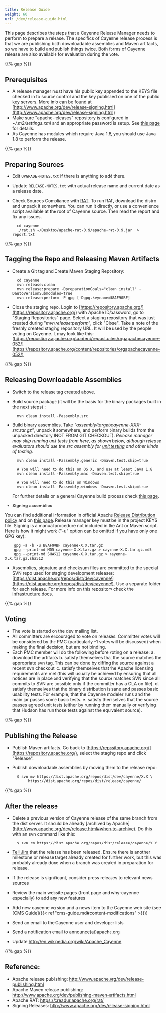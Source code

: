 ```yaml
---
title: Release Guide
weight: 60
url: /dev/release-guide.html
---
```


This page describes the steps that a Cayenne Release Manager needs to
perform to prepare a release. The specifics of Cayenne release process is
that we are publishing both downloadable assemblies and Maven artifacts, so
we have to build and publish things twice. Both forms of Cayenne release
are also available for evaluation during the vote.

{{% gap %}}

## Prerequisites

* A release manager must have his public key appended to the KEYS file
checked in to source control and the key published on one of the public key servers.
More info can be found at [http://www.apache.org/dev/release-signing.html](http://www.apache.org/dev/release-signing.html)
* Make sure "apache-releases" repository is configured in
*~/.m2/settings.xml* and an appropriate password is setup. See [this page](http://www.apache.org/dev/publishing-maven-artifacts.html)
 for details.
* As Cayenne has modules which require Java 1.8, you should use Java 1.8 to perform the release.

{{% gap %}}


## Preparing Sources

* Edit `UPGRADE-NOTES.txt` if there is anything to add there.
* Update `RELEASE-NOTES.txt` with actual release name and current date as a release date.
* Check Sources Compliance with [RAT](http://creadur.apache.org/rat/). To run RAT,
download the distro and unpack it somewhere. You can run it directly, or use a convenience script available at the root of Cayenne 
source. Then read the report and fix any issues.

        cd cayenne
        ./rat.sh ~/Desktop/apache-rat-0.9/apache-rat-0.9.jar  > report.txt

{{% gap %}}
    

## Tagging the Repo and Releasing Maven Artifacts 


* Create a Git tag and Create Maven Staging Repository:

        cd cayenne
        mvn release:clean
        mvn release:prepare -DpreparationGoals="clean install" -DautoVersionSubmodules=true
        mvn release:perform -P gpg [-Dgpg.keyname=B8AF90BF]

* Close the staging repo. Login to [https://repository.apache.org/](https://repository.apache.org/) with
Apache ID/password, go to "Staging Repositories" page. Select a staging
repository that was just created during "*mvn release:perform*", click
"Close". Take a note of the freshly created staging repository URL. It will
be used by the people voting on Cayenne. It may look like this:
[https://repository.apache.org/content/repositories/orgapachecayenne-052/](https://repository.apache.org/content/repositories/orgapachecayenne-052/) 

{{% gap %}}


## Releasing Downloadable Assemblies

* Switch to the release tag created above.

* Build source package (it will be the basis for the binary packages built
in the next steps) :

        mvn clean install -Passembly,src
    
* Build binary assemblies. Take *"assembly/target/cayenne-XXX-src.tar.gz"*, unpack it somewhere, and
perform binary builds from the unpacked directory (NOT FROM GIT CHECKOUT). _Release manager may skip 
running unit tests from here, as shown
below, although release evaluators should use the src assembly for [unit testing](running-unit-tests.html)
 and other kinds of testing._ 
    
        mvn clean install -Passembly,generic -Dmaven.test.skip=true

        # You will need to do this on OS X, and use at least Java 1.8
        mvn clean install -Passembly,mac -Dmaven.test.skip=true

        # You will need to do this on Windows
        mvn clean install -Passembly,windows -Dmaven.test.skip=true

    For further details on a general Cayenne build process check [this page](building-cayenne.html).

* Signing assemblies

You can find additional information in official Apache [Release Distribution policy](http://www.apache.org/dev/release-distribution) 
and on [this page](http://www.apache.org/dev/release-signing.html). 
Release manager key must be in the project KEYS file. Signing is a manual
procedure not included in the Ant or Maven script. Here is how it might
work ("-u" option can be omitted if you have only one GPG key):

        gpg -a -b -u B8AF90BF cayenne-X.X.tar.gz
        gpg --print-md MD5 cayenne-X.X.tar.gz > cayenne-X.X.tar.gz.md5
        gpg --print-md SHA512 cayenne-X.X.tar.gz > cayenne-X.X.tar.gz.sha512

* Assemblies, signature and checksum files are committed to the special SVN repo
  used for staging development releases: [https://dist.apache.org/repos/dist/dev/cayenne/](https://dist.apache.org/repos/dist/dev/cayenne/). Use a separate folder for each release. For more info on this repository check [the infrastructure docs](http://apache.org/dev/release.html#upload-ci).

{{% gap %}}


## Voting

* The vote is started on the dev mailing list.
* All committers are encouraged to vote on releases. Committer votes will
be considered by the PMC (particularly -1 votes will be discussed) when
making the final decision, but are not binding.
* Each PMC member will do the following before voting on a release:
 a. download the artifacts
 b. satisfy themselves that the source matches the appropriate svn tag.
This can be done by diffing the source against a recent svn checkout.
 c. satisfy themselves that the Apache licensing requirements are met (this
will usually be achieved by ensuring that all notices are in place and
verifying that the source matches SVN since all commits to SVN are possible
only if the committer has a CLA on file).
 d. satisfy themselves that the binary distribution is sane and passes
basic usability tests. For example, that the Cayenne modeler runs and the
main jar passes some basic tests.
 e. satisfy themselves that the source passes agreed unit tests (either by
running them manually or verifying that Hudson has run those tests against
the equivalent source). 

{{% gap %}}


## Publishing the Release

* Publish Maven artifacts. Go back to [https://repository.apache.org/](https://repository.apache.org/),
select the staging repo and click "Release".

* Publish downloadable assemblies by moving them to the release repo:

        $ svn mv https://dist.apache.org/repos/dist/dev/cayenne/X.X \
             https://dist.apache.org/repos/dist/release/cayenne/
    
{{% gap %}}


## After the release


* Delete a previous version of Cayenne release of the same branch from the dist server. 
  It should be already [archived by Apache] (http://www.apache.org/dev/release.html#when-to-archive). Do this with an svn command like this:

        $ svn rm https://dist.apache.org/repos/dist/release/cayenne/Y.Y

* [Tell Jira](https://issues.apache.org/jira/plugins/servlet/project-config/CAY/versions)
 that the release has been released. Ensure there is another milestone or
release target already created for further work, but this was probably
already done when a branch was created in preparation for release.
* If the release is significant, consider press releases to relevant news
sources
* Review the main website pages (front page and why-cayenne especially) to
add any new features
* Add new cayenne version and a news item to the Cayenne web site (see [CMS Guide]({{< ref "cms-guide.md#content-modifications" >}}))
* Send an email to the Cayenne user and developer lists
* Send a notification email to announce(at)apache.org
* Update http://en.wikipedia.org/wiki/Apache_Cayenne

{{% gap %}}

    
## Reference:
    
* Apache release publishing: http://www.apache.org/dev/release-publishing.html
* Apache Maven release publishing: http://www.apache.org/dev/publishing-maven-artifacts.html
* Apache RAT: https://creadur.apache.org/rat/
* Signing Releases: http://www.apache.org/dev/release-signing.html
